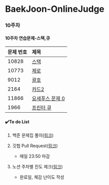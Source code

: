 # BaekJoon-OnlineJudge

### 10주차

#### 10주차 연습문제-스택,큐

| 문제 번호 | 제목                                                     |
| :-------- | :------------------------------------------------------- |
| 10828     | [스택](https://www.acmicpc.net/problem/10828)            |
| 10773     | [제로](https://www.acmicpc.net/problem/10773)            |
| 9012      | [괄호](https://www.acmicpc.net/problem/9012)             |
| 2164      | [카드2](https://www.acmicpc.net/problem/2164)            |
| 11866     | [요세푸스 문제 0](https://www.acmicpc.net/problem/11866) |
| 1966      | [프린터 큐](https://www.acmicpc.net/problem/1966)        |



#### :heavy_check_mark:To do List

1. 백준 문제집 풀이([링크](https://www.acmicpc.net/group/workbook/list/12988))

2. 깃헙 Pull Request([링크](https://github.com/scf-study-algorithm/BaekJoon-OnlineJudge))
   * 매일 23:50 마감
3. 노션 주차별 진도 체크([링크](https://www.notion.so/streetcodefighter/7c1884e31a234fedac0768941b9bf53b?v=1da1802fe86f43b793bf5142aa3c5d40))

   * 완료일, 체감 난이도 작성
